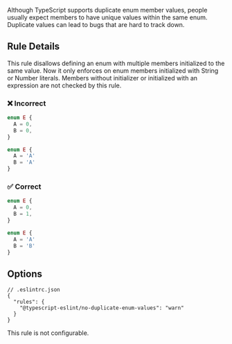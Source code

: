 Although TypeScript supports duplicate enum member values, people usually expect members to have unique values within the same enum. Duplicate values can lead to bugs that are hard to track down.

## Rule Details

This rule disallows defining an enum with multiple members initialized to the same value. Now it only enforces on enum members initialized with String or Number literals. Members without initializer or initialized with an expression are not checked by this rule.

<!--tabs-->

### ❌ Incorrect

```ts
enum E {
  A = 0,
  B = 0,
}
```

```ts
enum E {
  A = 'A'
  B = 'A'
}
```

### ✅ Correct

```ts
enum E {
  A = 0,
  B = 1,
}
```

```ts
enum E {
  A = 'A'
  B = 'B'
}
```

## Options

```jsonc
// .eslintrc.json
{
  "rules": {
    "@typescript-eslint/no-duplicate-enum-values": "warn"
  }
}
```

This rule is not configurable.
